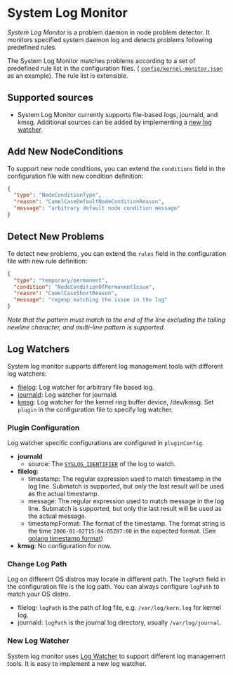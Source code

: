 # System Log Monitor

*System Log Monitor* is a problem daemon in node problem detector. It monitors
specified system daemon log and detects problems following predefined rules.

The System Log Monitor matches problems according to a set of predefined rule list in
the configuration files. (
[`config/kernel-monitor.json`](https://github.com/kubernetes/node-problem-detector/blob/master/config/kernel-monitor.json) as an example).
The rule list is extensible.

## Supported sources

* System Log Monitor currently supports file-based logs, journald, and kmsg.
  Additional sources can be added by implementing a [new log
  watcher](#new-log-watcher).

## Add New NodeConditions

To support new node conditions, you can extend the `conditions` field in
the configuration file with new condition definition:

```json
{
  "type": "NodeConditionType",
  "reason": "CamelCaseDefaultNodeConditionReason",
  "message": "arbitrary default node condition message"
}
```

## Detect New Problems

To detect new problems, you can extend the `rules` field in the configuration file
with new rule definition:

```json
{
  "type": "temporary/permanent",
  "condition": "NodeConditionOfPermanentIssue",
  "reason": "CamelCaseShortReason",
  "message": "regexp matching the issue in the log"
}
```

*Note that the pattern must match to the end of the line excluding the
tailing newline character, and multi-line pattern is supported.*

## Log Watchers

System log monitor supports different log management tools with different log
watchers:
* [filelog](./logwatchers/filelog): Log watcher for
arbitrary file based log.
* [journald](.//logwatchers/journald): Log watcher for journald.
* [kmsg](./logwatchers/kmsg): Log watcher for the kernel ring buffer device, /dev/kmsg.
Set `plugin` in the configuration file to specify log watcher.

### Plugin Configuration

Log watcher specific configurations are configured in `pluginConfig`.
* **journald**
  * source: The [`SYSLOG_IDENTIFIER`](https://www.freedesktop.org/software/systemd/man/systemd.journal-fields.html)
  of the log to watch.
* **filelog**:
  * timestamp: The regular expression used to match timestamp in the log line.
    Submatch is supported, but only the last result will be used as the actual
    timestamp.
  * message: The regular expression used to match message in the log line.
    Submatch is supported, but only the last result will be used as the actual
    message.
  * timestampFormat: The format of the timestamp. The format string is the time
    `2006-01-02T15:04:05Z07:00` in the expected format. (See
    [golang timestamp format](https://golang.org/pkg/time/#pkg-constants))
* **kmsg**: No configuration for now.

### Change Log Path

Log on different OS distros may locate in different path. The `logPath`
field in the configuration file is the log path. You can always configure
`logPath` to match your OS distro.
* filelog: `logPath` is the path of log file, e.g. `/var/log/kern.log` for kernel
  log.
* journald: `logPath` is the journal log directory, usually `/var/log/journal`.

### New Log Watcher

System log monitor uses [Log Watcher](./logwatchers/types/log_watcher.go) to
support different log management tools.  It is easy to implement a new log
watcher.
